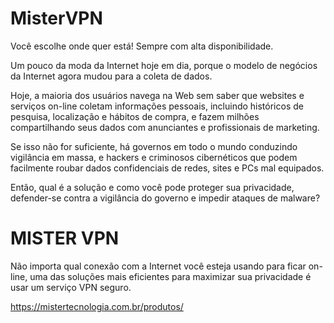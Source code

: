 # MisterVPN
Você escolhe onde quer está! Sempre com alta disponibilidade.

Um pouco da moda da Internet hoje em dia, porque o modelo de negócios da Internet agora mudou para a coleta de dados.

Hoje, a maioria dos usuários navega na Web sem saber que websites e serviços on-line coletam informações pessoais, incluindo históricos de pesquisa, localização e hábitos de compra, e fazem milhões compartilhando seus dados com anunciantes e profissionais de marketing.

Se isso não for suficiente, há governos em todo o mundo conduzindo vigilância em massa, e hackers e criminosos cibernéticos que podem facilmente roubar dados confidenciais de redes, sites e PCs mal equipados.

Então, qual é a solução e como você pode proteger sua privacidade, defender-se contra a vigilância do governo e impedir ataques de malware?

# MISTER VPN

Não importa qual conexão com a Internet você esteja usando para ficar on-line, uma das soluções mais eficientes para maximizar sua privacidade é usar um serviço VPN seguro.

https://mistertecnologia.com.br/produtos/
